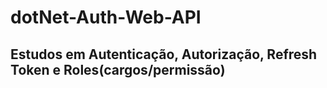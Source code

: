 # dotNet-Auth-Web-API

## Estudos em Autenticação, Autorização, Refresh Token e Roles(cargos/permissão)
